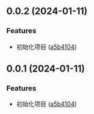 ## 0.0.2 (2024-01-11)


### Features

* 初始化项目 ([a5b4104](https://github.com/luckrya/nut/commit/a5b41040623a9d1292d31f56ea15b6a2e169c42f))



## 0.0.1 (2024-01-11)

### Features

- 初始化项目 ([a5b4104](https://github.com/luckrya/nut/commit/a5b41040623a9d1292d31f56ea15b6a2e169c42f))
